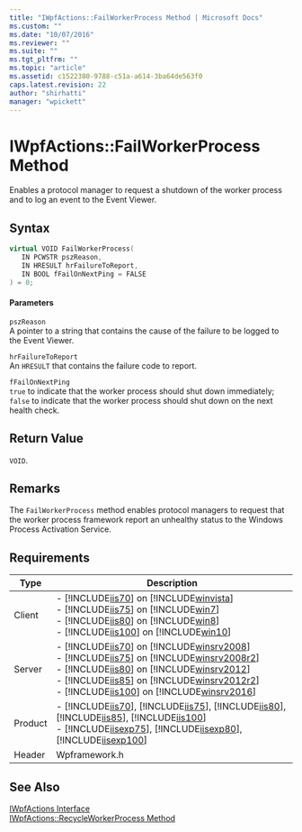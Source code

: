 ```yaml
---
title: "IWpfActions::FailWorkerProcess Method | Microsoft Docs"
ms.custom: ""
ms.date: "10/07/2016"
ms.reviewer: ""
ms.suite: ""
ms.tgt_pltfrm: ""
ms.topic: "article"
ms.assetid: c1522380-9788-c51a-a614-3ba64de563f0
caps.latest.revision: 22
author: "shirhatti"
manager: "wpickett"
---
```

# IWpfActions::FailWorkerProcess Method
Enables a protocol manager to request a shutdown of the worker process and to log an event to the Event Viewer.  
  
## Syntax  
  
```cpp  
virtual VOID FailWorkerProcess(  
   IN PCWSTR pszReason,  
   IN HRESULT hrFailureToReport,  
   IN BOOL fFailOnNextPing = FALSE  
) = 0;  
```  
  
#### Parameters  
 `pszReason`  
 A pointer to a string that contains the cause of the failure to be logged to the Event Viewer.  
  
 `hrFailureToReport`  
 An `HRESULT` that contains the failure code to report.  
  
 `fFailOnNextPing`  
 `true` to indicate that the worker process should shut down immediately; `false` to indicate that the worker process should shut down on the next health check.  
  
## Return Value  
 `VOID`.  
  
## Remarks  
 The `FailWorkerProcess` method enables protocol managers to request that the worker process framework report an unhealthy status to the Windows Process Activation Service.  
  
## Requirements  
  
|Type|Description|  
|----------|-----------------|  
|Client|-   [!INCLUDE[iis70](../../../wmi-provider/includes/iis70-md.md)] on [!INCLUDE[winvista](../../../wmi-provider/includes/winvista-md.md)]<br />-   [!INCLUDE[iis75](../../../wmi-provider/includes/iis75-md.md)] on [!INCLUDE[win7](../../../wmi-provider/includes/win7-md.md)]<br />-   [!INCLUDE[iis80](../../../wmi-provider/includes/iis80-md.md)] on [!INCLUDE[win8](../../../wmi-provider/includes/win8-md.md)]<br />-   [!INCLUDE[iis100](../../../wmi-provider/includes/iis100-md.md)] on [!INCLUDE[win10](../../../wmi-provider/includes/win10-md.md)]|  
|Server|-   [!INCLUDE[iis70](../../../wmi-provider/includes/iis70-md.md)] on [!INCLUDE[winsrv2008](../../../wmi-provider/includes/winsrv2008-md.md)]<br />-   [!INCLUDE[iis75](../../../wmi-provider/includes/iis75-md.md)] on [!INCLUDE[winsrv2008r2](../../../wmi-provider/includes/winsrv2008r2-md.md)]<br />-   [!INCLUDE[iis80](../../../wmi-provider/includes/iis80-md.md)] on [!INCLUDE[winsrv2012](../../../wmi-provider/includes/winsrv2012-md.md)]<br />-   [!INCLUDE[iis85](../../../wmi-provider/includes/iis85-md.md)] on [!INCLUDE[winsrv2012r2](../../../wmi-provider/includes/winsrv2012r2-md.md)]<br />-   [!INCLUDE[iis100](../../../wmi-provider/includes/iis100-md.md)] on [!INCLUDE[winsrv2016](../../../wmi-provider/includes/winsrv2016-md.md)]|  
|Product|-   [!INCLUDE[iis70](../../../wmi-provider/includes/iis70-md.md)], [!INCLUDE[iis75](../../../wmi-provider/includes/iis75-md.md)], [!INCLUDE[iis80](../../../wmi-provider/includes/iis80-md.md)], [!INCLUDE[iis85](../../../wmi-provider/includes/iis85-md.md)], [!INCLUDE[iis100](../../../wmi-provider/includes/iis100-md.md)]<br />-   [!INCLUDE[iisexp75](../../../webdevelopment-reference\native-code-api\webdev-native-api-reference/includes/iisexp75-md.md)], [!INCLUDE[iisexp80](../../../webdevelopment-reference\native-code-api\webdev-native-api-reference/includes/iisexp80-md.md)], [!INCLUDE[iisexp100](../../../webdevelopment-reference\native-code-api\webdev-native-api-reference/includes/iisexp100-md.md)]|  
|Header|Wpframework.h|  
  
## See Also  
 [IWpfActions Interface](../../../webdevelopment-reference\native-code-api\webdev-native-api-reference/iwpfactions-interface.md)   
 [IWpfActions::RecycleWorkerProcess Method](../../../webdevelopment-reference\native-code-api\webdev-native-api-reference/iwpfactions-recycleworkerprocess-method.md)